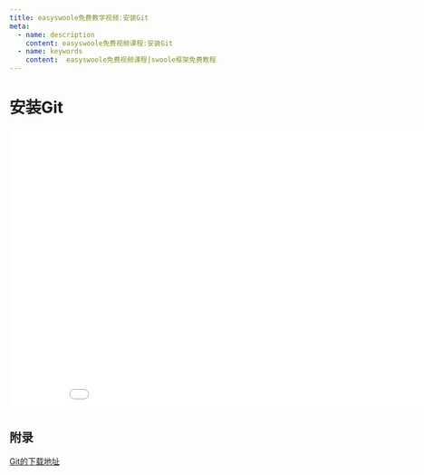 ```yaml
---
title: easyswoole免费教学视频:安装Git
meta:
  - name: description
    content: easyswoole免费视频课程:安装Git
  - name: keywords
    content:  easyswoole免费视频课程|swoole框架免费教程
---
```

# 安装Git
<div>
    <iframe id="videoFrame" src="//player.bilibili.com/player.html?bvid=BV1Tj411y77G" scrolling="no" border="0" frameborder="no" framespacing="0" allowfullscreen="true" width="900px" height="500px"></iframe>
</div>


## 附录

[Git的下载地址](https://git-scm.com/)
